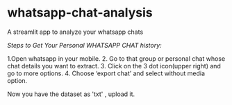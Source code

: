 # whatsapp-chat-analysis
A streamlit app to analyze your whatsapp chats

*Steps to Get Your Personal WHATSAPP CHAT history:*

1.Open whatsapp in your mobile.
2. Go to that group or personal chat whose chat details you want to extract.
3. Click on the 3 dot icon(upper right) and go to more options.
4. Choose ‘export chat’ and select without media option.

Now you have the dataset as 'txt' , upload it.




